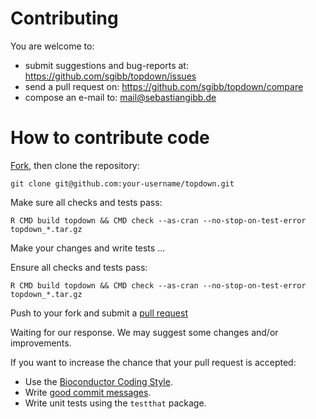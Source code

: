 # Contributing

You are welcome to:

* submit suggestions and bug-reports at: <https://github.com/sgibb/topdown/issues>
* send a pull request on: <https://github.com/sgibb/topdown/compare>
* compose an e-mail to: <mail@sebastiangibb.de>

# How to contribute code

[Fork](https://help.github.com/articles/fork-a-repo/), then clone the repository:

    git clone git@github.com:your-username/topdown.git

Make sure all checks and tests pass:

    R CMD build topdown && CMD check --as-cran --no-stop-on-test-error topdown_*.tar.gz

Make your changes and write tests ...

Ensure all checks and tests pass:

    R CMD build topdown && CMD check --as-cran --no-stop-on-test-error topdown_*.tar.gz

Push to your fork and submit a [pull request](https://help.github.com/articles/about-pull-requests/)

Waiting for our response. We may suggest some changes and/or improvements.

If you want to increase the chance that your pull request is accepted:

* Use the
  [Bioconductor Coding Style](https://www.bioconductor.org/developers/how-to/coding-style/).
* Write [good commit messages](https://robots.thoughtbot.com/5-useful-tips-for-a-better-commit-message).
* Write unit tests using the `testthat` package.
